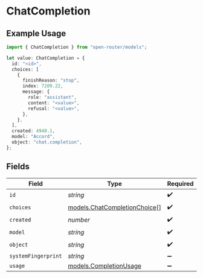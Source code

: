 # ChatCompletion

## Example Usage

```typescript
import { ChatCompletion } from "open-router/models";

let value: ChatCompletion = {
  id: "<id>",
  choices: [
    {
      finishReason: "stop",
      index: 7209.22,
      message: {
        role: "assistant",
        content: "<value>",
        refusal: "<value>",
      },
    },
  ],
  created: 4940.1,
  model: "Accord",
  object: "chat.completion",
};
```

## Fields

| Field                                                              | Type                                                               | Required                                                           | Description                                                        |
| ------------------------------------------------------------------ | ------------------------------------------------------------------ | ------------------------------------------------------------------ | ------------------------------------------------------------------ |
| `id`                                                               | *string*                                                           | :heavy_check_mark:                                                 | N/A                                                                |
| `choices`                                                          | [models.ChatCompletionChoice](../models/chatcompletionchoice.md)[] | :heavy_check_mark:                                                 | N/A                                                                |
| `created`                                                          | *number*                                                           | :heavy_check_mark:                                                 | N/A                                                                |
| `model`                                                            | *string*                                                           | :heavy_check_mark:                                                 | N/A                                                                |
| `object`                                                           | *string*                                                           | :heavy_check_mark:                                                 | N/A                                                                |
| `systemFingerprint`                                                | *string*                                                           | :heavy_minus_sign:                                                 | N/A                                                                |
| `usage`                                                            | [models.CompletionUsage](../models/completionusage.md)             | :heavy_minus_sign:                                                 | N/A                                                                |